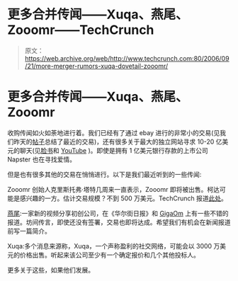 # 更多合并传闻——Xuqa、燕尾、Zooomr——TechCrunch

> 原文：<https://web.archive.org/web/http://www.techcrunch.com:80/2006/09/21/more-merger-rumors-xuqa-dovetail-zooomr/>

# 更多合并传闻——Xuqa、燕尾、Zooomr

收购传闻如火如荼地进行着。我们已经有了通过 ebay 进行的非常小的交易(见我们昨天的[帖子](https://web.archive.org/web/20210307123457/http://www.beta.techcrunch.com/2006/09/21/exclusive-zookoda-auction/)总结了最近的交易)，还有很多关于最大的独立网站寻求 10-20 亿美元的聊天(见[脸书](https://web.archive.org/web/20210307123457/http://www.beta.techcrunch.com/2006/09/21/facebook-and-yahoo-in-acquisition-talks-for-1-billion/)和 [YouTube](https://web.archive.org/web/20210307123457/http://www.beta.techcrunch.com/2006/09/21/youtubes-magic-number-15-billion/) )。即使是拥有 1 亿美元银行存款的上市公司 Napster 也在寻找爱情。

但是也有很多其他的交易在悄悄进行。以下是我们最近听到的一些传闻:

Zooomr 创始人克里斯托弗·塔特几周来一直表示，Zooomr 即将被出售。柯达可能是感兴趣的一方。估计交易规模？不到 500 万美元。TechCrunch 报道[此处](https://web.archive.org/web/20210307123457/http://www.beta.techcrunch.com/tag/zooomr)。

[燕尾](https://web.archive.org/web/20210307123457/http://www.dovetail.tv/):一家新的视频分享初创公司，在《华尔街日报》和 [GigaOm](https://web.archive.org/web/20210307123457/http://startups.gigaom.com/2006/09/06/whats-new-today-wink-old-news-et-cetera/) 上有一些不错的报道。坊间传言，即使还没有签署，交易也即将达成。希望我们有机会在新闻报道前写一篇简介。

Xuqa:多个消息来源称，Xuqa，一个声称盈利的社交网络，可能会以 3000 万美元的价格出售。听起来该公司至少有一个确定报价和几个其他投标人。

更多关于这些，如果他们发展。